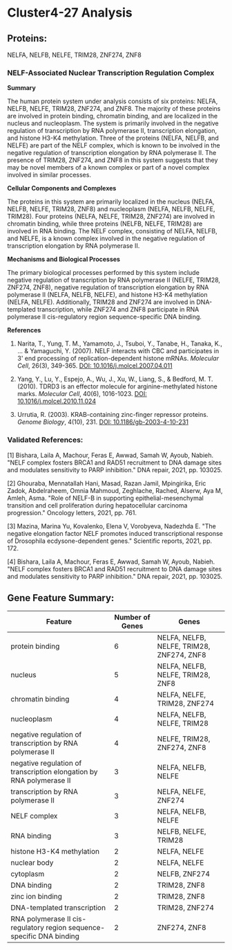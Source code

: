 # Cluster4-27 Analysis

## Proteins: 

NELFA, NELFB, NELFE, TRIM28, ZNF274, ZNF8

### NELF-Associated Nuclear Transcription Regulation Complex

**Summary**

The human protein system under analysis consists of six proteins: NELFA, NELFB, NELFE, TRIM28, ZNF274, and ZNF8. The majority of these proteins are involved in protein binding, chromatin binding, and are localized in the nucleus and nucleoplasm. The system is primarily involved in the negative regulation of transcription by RNA polymerase II, transcription elongation, and histone H3-K4 methylation. Three of the proteins (NELFA, NELFB, and NELFE) are part of the NELF complex, which is known to be involved in the negative regulation of transcription elongation by RNA polymerase II. The presence of TRIM28, ZNF274, and ZNF8 in this system suggests that they may be novel members of a known complex or part of a novel complex involved in similar processes.

**Cellular Components and Complexes**

The proteins in this system are primarily localized in the nucleus (NELFA, NELFB, NELFE, TRIM28, ZNF8) and nucleoplasm (NELFA, NELFB, NELFE, TRIM28). Four proteins (NELFA, NELFE, TRIM28, ZNF274) are involved in chromatin binding, while three proteins (NELFB, NELFE, TRIM28) are involved in RNA binding. The NELF complex, consisting of NELFA, NELFB, and NELFE, is a known complex involved in the negative regulation of transcription elongation by RNA polymerase II.

**Mechanisms and Biological Processes**

The primary biological processes performed by this system include negative regulation of transcription by RNA polymerase II (NELFE, TRIM28, ZNF274, ZNF8), negative regulation of transcription elongation by RNA polymerase II (NELFA, NELFB, NELFE), and histone H3-K4 methylation (NELFA, NELFE). Additionally, TRIM28 and ZNF274 are involved in DNA-templated transcription, while ZNF274 and ZNF8 participate in RNA polymerase II cis-regulatory region sequence-specific DNA binding.

**References**

1. Narita, T., Yung, T. M., Yamamoto, J., Tsuboi, Y., Tanabe, H., Tanaka, K., ... & Yamaguchi, Y. (2007). NELF interacts with CBC and participates in 3' end processing of replication-dependent histone mRNAs. *Molecular Cell*, 26(3), 349-365. [DOI: 10.1016/j.molcel.2007.04.011](https://doi.org/10.1016/j.molcel.2007.04.011)

2. Yang, Y., Lu, Y., Espejo, A., Wu, J., Xu, W., Liang, S., & Bedford, M. T. (2010). TDRD3 is an effector molecule for arginine-methylated histone marks. *Molecular Cell*, 40(6), 1016-1023. [DOI: 10.1016/j.molcel.2010.11.024](https://doi.org/10.1016/j.molcel.2010.11.024)

3. Urrutia, R. (2003). KRAB-containing zinc-finger repressor proteins. *Genome Biology*, 4(10), 231. [DOI: 10.1186/gb-2003-4-10-231](https://doi.org/10.1186/gb-2003-4-10-231)

### Validated References: 

[1] Bishara, Laila A, Machour, Feras E, Awwad, Samah W, Ayoub, Nabieh. "NELF complex fosters BRCA1 and RAD51 recruitment to DNA damage sites and modulates sensitivity to PARP inhibition." DNA repair, 2021, pp. 103025.

[2] Ghouraba, Mennatallah Hani, Masad, Razan Jamil, Mpingirika, Eric Zadok, Abdelraheem, Omnia Mahmoud, Zeghlache, Rached, Alserw, Aya M, Amleh, Asma. "Role of NELF-B in supporting epithelial-mesenchymal transition and cell proliferation during hepatocellular carcinoma progression." Oncology letters, 2021, pp. 761.

[3] Mazina, Marina Yu, Kovalenko, Elena V, Vorobyeva, Nadezhda E. "The negative elongation factor NELF promotes induced transcriptional response of Drosophila ecdysone-dependent genes." Scientific reports, 2021, pp. 172.

[4] Bishara, Laila A, Machour, Feras E, Awwad, Samah W, Ayoub, Nabieh. "NELF complex fosters BRCA1 and RAD51 recruitment to DNA damage sites and modulates sensitivity to PARP inhibition." DNA repair, 2021, pp. 103025.



## Gene Feature Summary: 

| Feature | Number of Genes | Genes |
| --- | --- | --- |
| protein binding | 6 | NELFA, NELFB, NELFE, TRIM28, ZNF274, ZNF8 |
| nucleus | 5 | NELFA, NELFB, NELFE, TRIM28, ZNF8 |
| chromatin binding | 4 | NELFA, NELFE, TRIM28, ZNF274 |
| nucleoplasm | 4 | NELFA, NELFB, NELFE, TRIM28 |
| negative regulation of transcription by RNA polymerase II | 4 | NELFE, TRIM28, ZNF274, ZNF8 |
| negative regulation of transcription elongation by RNA polymerase II | 3 | NELFA, NELFB, NELFE |
|  transcription by RNA polymerase II | 3 | NELFA, NELFE, ZNF274 |
| NELF complex | 3 | NELFA, NELFB, NELFE |
| RNA binding | 3 | NELFB, NELFE, TRIM28 |
|  histone H3-K4 methylation | 2 | NELFA, NELFE |
| nuclear body | 2 | NELFA, NELFE |
| cytoplasm | 2 | NELFB, ZNF274 |
| DNA binding | 2 | TRIM28, ZNF8 |
| zinc ion binding | 2 | TRIM28, ZNF8 |
|  DNA-templated transcription | 2 | TRIM28, ZNF274 |
| RNA polymerase II cis-regulatory region sequence-specific DNA binding | 2 | ZNF274, ZNF8 |

